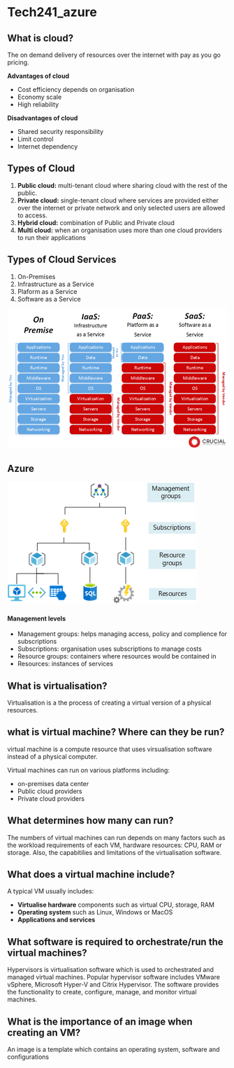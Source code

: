 # Tech241_azure

## What is cloud?
The on demand delivery of resources over the internet with pay as you go pricing.

**Advantages of cloud**
* Cost efficiency depends on organisation
* Economy scale
* High reliability

**Disadvantages of cloud**
* Shared security responsibility
* Limit control
* Internet dependency

## Types of Cloud
1) **Public cloud:** multi-tenant cloud where sharing cloud with the rest of the public.
2) **Private cloud:** single-tenant cloud where services are provided either over the internet or private network and only selected users are allowed to access.
3) **Hybrid cloud:** combination of Public and Private cloud
4) **Multi cloud:** when an organisation uses more than one cloud providers to run their applications

## Types of Cloud Services
1) On-Premises
2) Infrastructure as a Service
3) Plaform as a Service
4) Software as a Service 

![cloud](cloud.png)

## Azure
![azure_scope_level](azure_scope_levels.png)

#### Management levels
* Management groups: helps managing access, policy and complience for subscriptions
* Subscriptions: organisation uses subscriptions to manage costs
* Resource groups: containers where resources would be contained in 
* Resources: instances of services
  

## What is virtualisation?
Virtualisation is a the process of creating a virtual version of a physical resources.

## what is virtual machine? Where can they be run? 
virtual machine is a compute resource that uses virsualisation software instead of a physical computer. 

Virtual machines can run on various platforms including:
* on-premises data center 
* Public cloud providers
* Private cloud providers

## What determines how many can run?
The numbers of virtual machines can run depends on many factors such as the workload requirements of each VM, hardware resources: CPU, RAM or storage. Also, the capabitilies and limitations of the virtualisation software.

## What does a virtual machine include?
A typical VM usually includes:
* **Virtualise hardware** components such as virtual CPU, storage, RAM
* **Operating system** such as Linux, Windows or MacOS
* **Applications and services**
  
## What software is required to orchestrate/run the virtual machines?
Hypervisors is virtualisation software which is used to orchestrated and managed virtual machines. Popular hypervisor software includes VMware vSphere, Microsoft Hyper-V and Citrix Hypervisor. The software provides the functionality to create, configure, manage, and monitor virtual machines. 

## What is the importance of an image when creating an VM?
An image is a template which contains an operating system, software and configurations